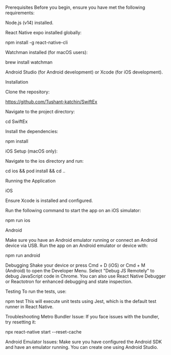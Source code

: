Prerequisites
Before you begin, ensure you have met the following requirements:

Node.js (v14) installed.

React Native expo installed globally:

npm install -g react-native-cli

Watchman installed (for macOS users):

brew install watchman

Android Studio (for Android development) or Xcode (for iOS development).

Installation

Clone the repository:

https://github.com/Tushant-katchin/SwiftEx

Navigate to the project directory:

cd SwiftEx

Install the dependencies:

npm install

iOS Setup (macOS only):

Navigate to the ios directory and run:

cd ios && pod install && cd ..

Running the Application

iOS

Ensure Xcode is installed and configured.

Run the following command to start the app on an iOS simulator:

npm run ios

Android

Make sure you have an Android emulator running or connect an Android device via USB.
Run the app on an Android emulator or device with:

npm run android

Debugging
Shake your device or press Cmd + D (iOS) or Cmd + M (Android) to open the Developer Menu.
Select "Debug JS Remotely" to debug JavaScript code in Chrome.
You can also use React Native Debugger or Reactotron for enhanced debugging and state inspection.

Testing
To run the tests, use:

npm test
This will execute unit tests using Jest, which is the default test runner in React Native.

Troubleshooting
Metro Bundler Issue: If you face issues with the bundler, try resetting it:

npx react-native start --reset-cache

Android Emulator Issues: Make sure you have configured the Android SDK and have an emulator running. You can create one using Android Studio.
